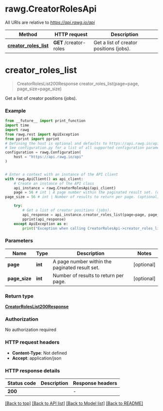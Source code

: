 # rawg.CreatorRolesApi

All URIs are relative to *https://api.rawg.io/api*

Method | HTTP request | Description
------------- | ------------- | -------------
[**creator_roles_list**](CreatorRolesApi.md#creator_roles_list) | **GET** /creator-roles | Get a list of creator positions (jobs).


# **creator_roles_list**
> CreatorRolesList200Response creator_roles_list(page=page, page_size=page_size)

Get a list of creator positions (jobs).

### Example

```python
from __future__ import print_function
import time
import rawg
from rawg.rest import ApiException
from pprint import pprint
# Defining the host is optional and defaults to https://api.rawg.io/api
# See configuration.py for a list of all supported configuration parameters.
configuration = rawg.Configuration(
    host = "https://api.rawg.io/api"
)


# Enter a context with an instance of the API client
with rawg.ApiClient() as api_client:
    # Create an instance of the API class
    api_instance = rawg.CreatorRolesApi(api_client)
    page = 56 # int | A page number within the paginated result set. (optional)
page_size = 56 # int | Number of results to return per page. (optional)

    try:
        # Get a list of creator positions (jobs).
        api_response = api_instance.creator_roles_list(page=page, page_size=page_size)
        pprint(api_response)
    except ApiException as e:
        print("Exception when calling CreatorRolesApi->creator_roles_list: %s\n" % e)
```

### Parameters

Name | Type | Description  | Notes
------------- | ------------- | ------------- | -------------
 **page** | **int**| A page number within the paginated result set. | [optional] 
 **page_size** | **int**| Number of results to return per page. | [optional] 

### Return type

[**CreatorRolesList200Response**](CreatorRolesList200Response.md)

### Authorization

No authorization required

### HTTP request headers

 - **Content-Type**: Not defined
 - **Accept**: application/json

### HTTP response details
| Status code | Description | Response headers |
|-------------|-------------|------------------|
**200** |  |  -  |

[[Back to top]](#) [[Back to API list]](../README.md#documentation-for-api-endpoints) [[Back to Model list]](../README.md#documentation-for-models) [[Back to README]](../README.md)

